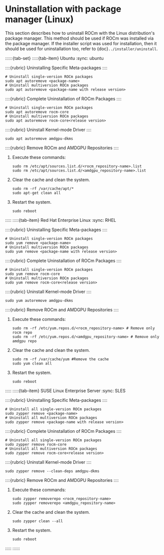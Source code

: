 # Uninstallation with package manager (Linux)

This section describes how to uninstall ROCm with the Linux distribution's
package manager. This method should be used if ROCm was installed via the package
manager. If the installer script was used for installation, then it should be
used for uninstallation too, refer to {doc}`../installer/uninstall`.

::::::{tab-set}
:::::{tab-item} Ubuntu
:sync: ubuntu

::::{rubric} Uninstalling Specific Meta-packages
::::

```shell
# Uninstall single-version ROCm packages
sudo apt autoremove <package-name>
# Uninstall multiversion ROCm packages
sudo apt autoremove <package-name with release version>
```

::::{rubric} Complete Uninstallation of ROCm Packages
::::

```shell
# Uninstall single-version ROCm packages
sudo apt autoremove rocm-core
# Uninstall multiversion ROCm packages
sudo apt autoremove rocm-core<release version>
```

::::{rubric} Uninstall Kernel-mode Driver
::::

```shell
sudo apt autoremove amdgpu-dkms
```

::::{rubric} Remove ROCm and AMDGPU Repositories
::::

1. Execute these commands:

   ```shell
   sudo rm /etc/apt/sources.list.d/<rocm_repository-name>.list
   sudo rm /etc/apt/sources.list.d/<amdgpu_repository-name>.list
   ```

2. Clear the cache and clean the system.

   ```shell
   sudo rm -rf /var/cache/apt/*
   sudo apt-get clean all
   ```

3. Restart the system.

   ```shell
   sudo reboot
   ```

:::::
:::::{tab-item} Red Hat Enterprise Linux
:sync: RHEL

::::{rubric} Uninstalling Specific Meta-packages
::::

```shell
# Uninstall single-version ROCm packages
sudo yum remove <package-name>
# Uninstall multiversion ROCm packages
sudo yum remove <package-name with release version>
```

::::{rubric} Complete Uninstallation of ROCm Packages
::::

```shell
# Uninstall single-version ROCm packages
sudo yum remove rocm-core
# Uninstall multiversion ROCm packages
sudo yum remove rocm-core<release version>
```

::::{rubric} Uninstall Kernel-mode Driver
::::

```shell
sudo yum autoremove amdgpu-dkms
```

::::{rubric} Remove ROCm and AMDGPU Repositories
::::

1. Execute these commands:

   ```shell
   sudo rm -rf /etc/yum.repos.d/<rocm_repository-name> # Remove only rocm repo
   sudo rm -rf /etc/yum.repos.d/<amdgpu_repository-name> # Remove only amdgpu repo
   ```

2. Clear the cache and clean the system.

   ```shell
   sudo rm -rf /var/cache/yum #Remove the cache
   sudo yum clean all
   ```

3. Restart the system.

   ```shell
   sudo reboot
   ```

:::::
:::::{tab-item} SUSE Linux Enterprise Server
:sync: SLES

::::{rubric} Uninstalling Specific Meta-packages
::::

```shell
# Uninstall all single-version ROCm packages
sudo zypper remove <package-name>
# Uninstall all multiversion ROCm packages
sudo zypper remove <package-name with release version>
```

::::{rubric} Complete Uninstallation of ROCm Packages
::::

```shell
# Uninstall all single-version ROCm packages
sudo zypper remove rocm-core
# Uninstall all multiversion ROCm packages
sudo zypper remove rocm-core<release version>
```

::::{rubric} Uninstall Kernel-mode Driver
::::

```shell
sudo zypper remove --clean-deps amdgpu-dkms
```

::::{rubric} Remove ROCm and AMDGPU Repositories
::::

1. Execute these commands:

   ```shell
   sudo zypper removerepo <rocm_repository-name>
   sudo zypper removerepo <amdgpu_repository-name>
   ```

2. Clear the cache and clean the system.

   ```shell
   sudo zypper clean --all
   ```

3. Restart the system.

   ```shell
   sudo reboot
   ```

:::::
::::::
